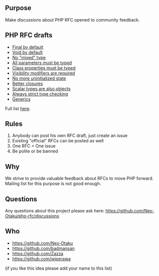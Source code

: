 ## Purpose
Make discussions about PHP RFC opened to community feedback. 

## PHP RFC drafts
* [Final by default](https://github.com/Nex-Otaku/php-rfc/issues/7)
* [Void by default](https://github.com/Nex-Otaku/php-rfc/issues/8)
* [No "mixed" type](https://github.com/Nex-Otaku/php-rfc/issues/9)
* [All parameters must be typed](https://github.com/Nex-Otaku/php-rfc/issues/10)
* [Class properties must be typed](https://github.com/Nex-Otaku/php-rfc/issues/11)
* [Visibility modifiers are required](https://github.com/Nex-Otaku/php-rfc/issues/12)
* [No more uninitialized state](https://github.com/Nex-Otaku/php-rfc/issues/14)
* [Better closures](https://github.com/Nex-Otaku/php-rfc/issues/15)
* [Scalar types are also objects](https://github.com/Nex-Otaku/php-rfc/issues/16)
* [Always strict type checking](https://github.com/Nex-Otaku/php-rfc/issues/17)
* [Generics](https://github.com/Nex-Otaku/php-rfc/issues/18)

Full list [here](https://github.com/Nex-Otaku/php-rfc/issues).

## Rules
1. Anybody can post his own RFC draft, just create an issue
2. Existing "official" RFCs can be posted as well
3. One RFC = One issue
4. Be polite or be banned

## Why
We strive to provide valuable feedback about RFCs to move PHP forward. 
Mailing list for this purpose is not good enough.

## Questions
Any questions about this project please ask here: https://github.com/Nex-Otaku/php-rfc/discussions

## Who
* https://github.com/Nex-Otaku
* https://github.com/badmansan
* https://github.com/Zazza
* https://github.com/wiperawa

(if you like this idea please add your name to this list)
